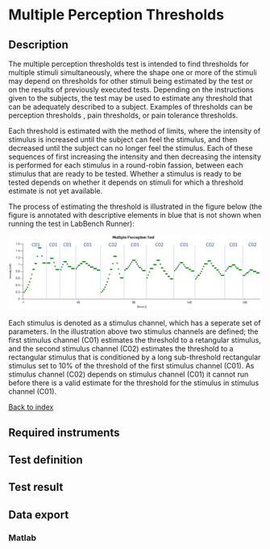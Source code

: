 # Multiple Perception Thresholds

## Description

The multiple perception thresholds test is intended to find thresholds for multiple stimuli simultaneously, where the
shape one or more of the stimuli may depend on thresholds
for other stimuli being estimated by the test or on the
results of previously executed tests. Depending on the
instructions given to the subjects, the test may be used to
estimate any threshold that can be adequately described to a
subject. Examples of thresholds can be perception thresholds
, pain thresholds, or pain tolerance thresholds.

Each threshold is estimated with the method of limits,
where the intensity of stimulus is increased until the
subject can feel the stimulus, and then decreased until
the subject can no longer feel the stimulus. Each of these
sequences of first increasing the intensity and then decreasing
the intensity is performed for each stimulus in a round-robin
fassion, between each stimulus that are ready to be tested.
Whether a stimulus is ready to be tested depends on whether it
depends on stimuli for which a threshold estimate is not yet
available.

The process of estimating the threshold is illustrated in the figure below (the figure is annotated with descriptive elements
in blue that is not shown when running the test in LabBench Runner):

![Method of Limits][mol]

Each stimulus is denoted as a stimulus channel, which has a
seperate set of parameters. In the illustration above two stimulus
channels are defined; the first stimulus channel (C01) estimates
the threshold to a retangular stimulus, and the second stimulus
channel (C02) estimates the threshold to a rectangular stimulus that is conditioned by a long sub-threshold rectangular stimulus
set to 10% of the threshold of the first stimulus channel (C01).
As stimulus channel (C02) depends on stimulus channel (C01) it
cannot run before there is a valid estimate for the threshold for
the stimulus in stimulus channel (C01).

[Back to index](index.html)

## Required instruments

## Test definition

## Test result

## Data export

### Matlab

[mol]: img/MethodOfLimits.png "Method Of Limits"
